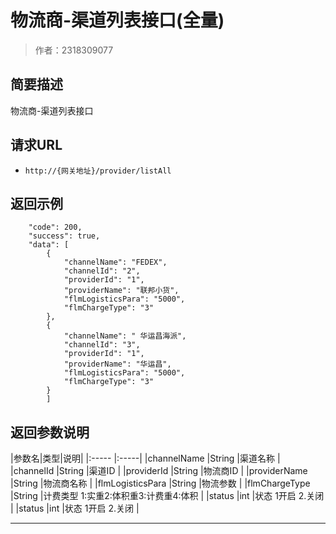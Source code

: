 # 物流商-渠道列表接口(全量)

> 作者：2318309077

## 简要描述

物流商-渠道列表接口

## 请求URL
- `http://{网关地址}/provider/listAll`


## 返回示例 

``` 
    "code": 200,
    "success": true,
    "data": [
        {
            "channelName": "FEDEX",
            "channelId": "2",
			"providerId": "1",
            "providerName": "联邦小货",
			"flmLogisticsPara": "5000",
            "flmChargeType": "3"
        },
        {
            "channelName": " 华运昌海派",
            "channelId": "3",
			"providerId": "1",
            "providerName": "华运昌",
			"flmLogisticsPara": "5000",
            "flmChargeType": "3"
        }
		]
```

## 返回参数说明 

|参数名|类型|说明|
|:-----  |:-----|
|channelName |String   |渠道名称 |
|channelId |String   |渠道ID |
|providerId |String   |物流商ID |
|providerName |String   |物流商名称 |
|flmLogisticsPara |String   |物流参数 |
|flmChargeType |String   |计费类型 1:实重2:体积重3:计费重4:体积 |
|status |int   |状态  1开启  2.关闭 |
|status |int   |状态  1开启  2.关闭 |

----------------------------------------------------------------------------------------------------